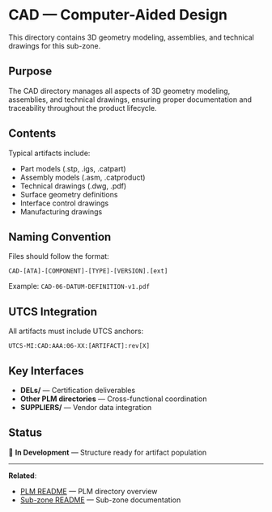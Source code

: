# CAD — Computer-Aided Design

This directory contains 3D geometry modeling, assemblies, and technical drawings for this sub-zone.

## Purpose

The CAD directory manages all aspects of 3D geometry modeling, assemblies, and technical drawings, ensuring proper documentation and traceability throughout the product lifecycle.

## Contents

Typical artifacts include:
- Part models (.stp, .igs, .catpart)
- Assembly models (.asm, .catproduct)
- Technical drawings (.dwg, .pdf)
- Surface geometry definitions
- Interface control drawings
- Manufacturing drawings

## Naming Convention

Files should follow the format:
```
CAD-[ATA]-[COMPONENT]-[TYPE]-[VERSION].[ext]
```

Example: `CAD-06-DATUM-DEFINITION-v1.pdf`

## UTCS Integration

All artifacts must include UTCS anchors:
```
UTCS-MI:CAD:AAA:06-XX:[ARTIFACT]:rev[X]
```

## Key Interfaces

- **DELs/** — Certification deliverables
- **Other PLM directories** — Cross-functional coordination
- **SUPPLIERS/** — Vendor data integration

## Status

🚧 **In Development** — Structure ready for artifact population

---

**Related**:
- [PLM README](../README.md) — PLM directory overview
- [Sub-zone README](../../README.md) — Sub-zone documentation

